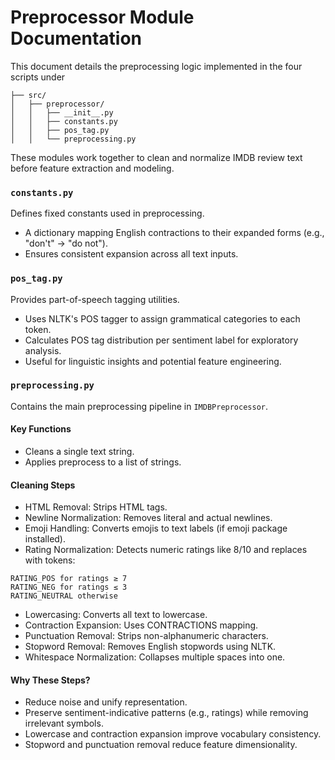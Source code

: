# Preprocessor Module Documentation

This document details the preprocessing logic implemented in the four scripts under 
```
├── src/
│   ├── preprocessor/
│   │   ├── __init__.py
│   │   ├── constants.py
│   │   ├── pos_tag.py
│   │   └── preprocessing.py
```
These modules work together to clean and normalize IMDB review text before feature extraction and modeling.


### `constants.py`

Defines fixed constants used in preprocessing.

- A dictionary mapping English contractions to their expanded forms (e.g., "don't" → "do not").
- Ensures consistent expansion across all text inputs.

### `pos_tag.py`
Provides part-of-speech tagging utilities.

- Uses NLTK's POS tagger to assign grammatical categories to each token.
- Calculates POS tag distribution per sentiment label for exploratory analysis.
- Useful for linguistic insights and potential feature engineering.

### `preprocessing.py`
Contains the main preprocessing pipeline in `IMDBPreprocessor`.

#### Key Functions
- Cleans a single text string.
- Applies preprocess to a list of strings.

#### Cleaning Steps

- HTML Removal: Strips HTML tags.
- Newline Normalization: Removes literal and actual newlines.
- Emoji Handling: Converts emojis to text labels (if emoji package installed).
- Rating Normalization: Detects numeric ratings like 8/10 and replaces with tokens:
```
RATING_POS for ratings ≥ 7
RATING_NEG for ratings ≤ 3
RATING_NEUTRAL otherwise
```
- Lowercasing: Converts all text to lowercase.
- Contraction Expansion: Uses CONTRACTIONS mapping.
- Punctuation Removal: Strips non-alphanumeric characters.
- Stopword Removal: Removes English stopwords using NLTK.
- Whitespace Normalization: Collapses multiple spaces into one.

#### Why These Steps?

- Reduce noise and unify representation.
- Preserve sentiment-indicative patterns (e.g., ratings) while removing irrelevant symbols.
- Lowercase and contraction expansion improve vocabulary consistency.
- Stopword and punctuation removal reduce feature dimensionality.